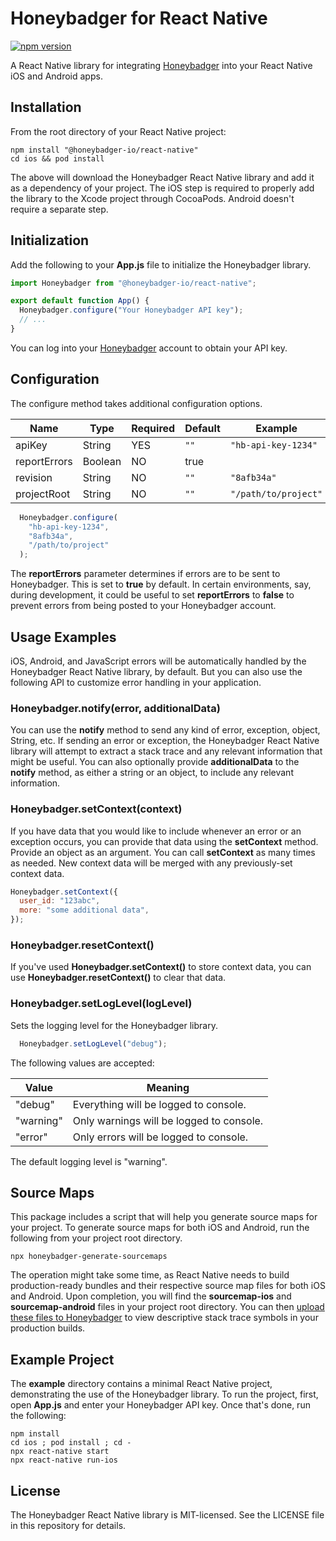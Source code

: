 # Honeybadger for React Native
[![npm version](https://badge.fury.io/js/%40honeybadger-io%2Freact-native.svg)](https://badge.fury.io/js/%40honeybadger-io%2Freact-native)

A React Native library for integrating [Honeybadger](https://honeybadger.io) into your React Native iOS and Android apps.

## Installation

From the root directory of your React Native project:

```shell
npm install "@honeybadger-io/react-native"
cd ios && pod install
```

The above will download the Honeybadger React Native library and add it as a dependency of your project. The iOS step is required to properly add the library to the Xcode project through CocoaPods. Android doesn't require a separate step.

## Initialization

Add the following to your **App.js** file to initialize the Honeybadger library.

```js
import Honeybadger from "@honeybadger-io/react-native";

export default function App() {
  Honeybadger.configure("Your Honeybadger API key");
  // ...
}
```

You can log into your [Honeybadger](https://honeybadger.io) account to obtain your API key.


## Configuration

The configure method takes additional configuration options.

| Name | Type | Required | Default | Example | 
| ----- | ---- | ------- | ------- | ------- | 
| apiKey | String | YES | `""` | `"hb-api-key-1234"` |
| reportErrors | Boolean | NO | true |
| revision | String | NO | `""` | `"8afb34a"` |
| projectRoot | String | NO | `""` | `"/path/to/project"` |

```js
  Honeybadger.configure(
    "hb-api-key-1234",
    "8afb34a",
    "/path/to/project"
  );
```

The **reportErrors** parameter determines if errors are to be sent to Honeybadger. This is set to **true** by default. In certain environments, say, during development, it could be useful to set **reportErrors** to **false** to prevent errors from being posted to your Honeybadger account.


## Usage Examples

iOS, Android, and JavaScript errors will be automatically handled by the Honeybadger React Native library, by default. But you can also use the following API to customize error handling in your application.

### Honeybadger.notify(error, additionalData)

You can use the **notify** method to send any kind of error, exception, object, String, etc. If sending an error or exception, the Honeybadger React Native library will attempt to extract a stack trace and any relevant information that might be useful. You can also optionally provide **additionalData** to the **notify** method, as either a string or an object, to include any relevant information.

### Honeybadger.setContext(context)

If you have data that you would like to include whenever an error or an exception occurs, you can provide that data using the **setContext** method. Provide an object as an argument. You can call **setContext** as many times as needed. New context data will be merged with any previously-set context data.

```js
Honeybadger.setContext({
  user_id: "123abc",
  more: "some additional data",
});
```

### Honeybadger.resetContext()

If you've used **Honeybadger.setContext()** to store context data, you can use **Honeybadger.resetContext()** to clear that data.

### Honeybadger.setLogLevel(logLevel)

Sets the logging level for the Honeybadger library. 

```js
  Honeybadger.setLogLevel("debug");
```

The following values are accepted:

| Value | Meaning | 
| ----- | ---- | 
| "debug" | Everything will be logged to console. |
| "warning" | Only warnings will be logged to console. |
| "error" | Only errors will be logged to console. |


The default logging level is "warning".



## Source Maps

This package includes a script that will help you generate source maps for your project. To generate source maps for both iOS and Android, run the following from your project root directory.

```shell
npx honeybadger-generate-sourcemaps
```

The operation might take some time, as React Native needs to build production-ready bundles and their respective source map files for both iOS and Android. Upon completion, you will find the **sourcemap-ios** and **sourcemap-android** files in your project root directory. You can then [upload these files to Honeybadger](https://docs.honeybadger.io/lib/javascript/guides/using-source-maps.html) to view descriptive stack trace symbols in your production builds.

## Example Project

The **example** directory contains a minimal React Native project, demonstrating the use of the Honeybadger library. To run the project, first, open **App.js** and enter your Honeybadger API key. Once that's done, run the following:

```shell
npm install
cd ios ; pod install ; cd -
npx react-native start
npx react-native run-ios
```

## License

The Honeybadger React Native library is MIT-licensed. See the LICENSE file in this repository for details.
